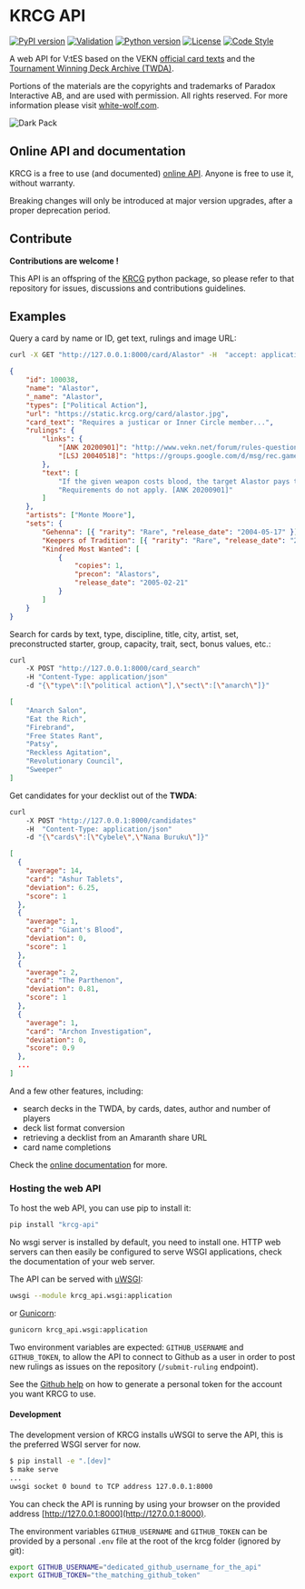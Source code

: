 # KRCG API

[![PyPI version](https://badge.fury.io/py/krcg-api.svg)](https://badge.fury.io/py/krcg-api)
[![Validation](https://github.com/lionel-panhaleux/krcg-api/workflows/Validation/badge.svg)](https://github.com/lionel-panhaleux/krcg-api/actions)
[![Python version](https://img.shields.io/badge/python-3.8-blue)](https://www.python.org/downloads/)
[![License](https://img.shields.io/badge/License-MIT-blue)](https://opensource.org/licenses/MIT)
[![Code Style](https://img.shields.io/badge/code%20style-black-black)](https://github.com/psf/black)

A web API for V:tES based on
the VEKN [official card texts](http://www.vekn.net/card-lists)
and the [Tournament Winning Deck Archive (TWDA)](http://www.vekn.fr/decks/twd.htm).

Portions of the materials are the copyrights and trademarks of Paradox Interactive AB,
and are used with permission. All rights reserved.
For more information please visit [white-wolf.com](http://www.white-wolf.com).

![Dark Pack](dark-pack.png)

## Online API and documentation

KRCG is a free to use (and documented) [online API](https://api.v2.krcg.org/).
Anyone is free to use it, without warranty.

Breaking changes will only be introduced at major version upgrades,
after a proper deprecation period.

## Contribute

**Contributions are welcome !**

This API is an offspring of the [KRCG](https://github.com/lionel-panhaleux/krcg)
python package, so please refer to that repository for issues, discussions
and contributions guidelines.

## Examples

Query a card by name or ID, get text, rulings and image URL:

```bash
curl -X GET "http://127.0.0.1:8000/card/Alastor" -H  "accept: application/json"
```

```json
{
    "id": 100038,
    "name": "Alastor",
    "_name": "Alastor",
    "types": ["Political Action"],
    "url": "https://static.krcg.org/card/alastor.jpg",
    "card_text": "Requires a justicar or Inner Circle member...",
    "rulings": {
        "links": {
            "[ANK 20200901]": "http://www.vekn.net/forum/rules-questions/78830-alastor-and-ankara-citadel#100653",
            "[LSJ 20040518]": "https://groups.google.com/d/msg/rec.games.trading-cards.jyhad/4emymfUPwAM/B2SCC7L6kuMJ"
        },
        "text": [
            "If the given weapon costs blood, the target Alastor pays the cost. [LSJ 20040518]",
            "Requirements do not apply. [ANK 20200901]"
        ]
    },
    "artists": ["Monte Moore"],
    "sets": {
        "Gehenna": [{ "rarity": "Rare", "release_date": "2004-05-17" }],
        "Keepers of Tradition": [{ "rarity": "Rare", "release_date": "2008-11-19" }],
        "Kindred Most Wanted": [
            {
                "copies": 1,
                "precon": "Alastors",
                "release_date": "2005-02-21"
            }
        ]
    }
}
```

Search for cards by text, type, discipline, title, city, artist, set,
preconstructed starter, group, capacity, trait, sect, bonus values, etc.:

```bash
curl
    -X POST "http://127.0.0.1:8000/card_search"
    -H "Content-Type: application/json"
    -d "{\"type\":[\"political action\"],\"sect\":[\"anarch\"]}"
```

```json
[
    "Anarch Salon",
    "Eat the Rich",
    "Firebrand",
    "Free States Rant",
    "Patsy",
    "Reckless Agitation",
    "Revolutionary Council",
    "Sweeper"
]
```

Get candidates for your decklist out of the **TWDA**:

```bash
curl
    -X POST "http://127.0.0.1:8000/candidates"
    -H  "Content-Type: application/json"
    -d "{\"cards\":[\"Cybele\",\"Nana Buruku\"]}"
```

```json
[
  {
    "average": 14,
    "card": "Ashur Tablets",
    "deviation": 6.25,
    "score": 1
  },
  {
    "average": 1,
    "card": "Giant's Blood",
    "deviation": 0,
    "score": 1
  },
  {
    "average": 2,
    "card": "The Parthenon",
    "deviation": 0.81,
    "score": 1
  },
  {
    "average": 1,
    "card": "Archon Investigation",
    "deviation": 0,
    "score": 0.9
  },
  ...
]
```

And a few other features, including:

-   search decks in the TWDA, by cards, dates, author and number of players
-   deck list format conversion
-   retrieving a decklist from an Amaranth share URL
-   card name completions

Check the [online documentation](https://api.v2.krcg.org/) for more.

### Hosting the web API

To host the web API, you can use pip to install it:

```bash
pip install "krcg-api"
```

No wsgi server is installed by default, you need to install one.
HTTP web servers can then easily be configured to serve WSGI applications,
check the documentation of your web server.

The API can be served with [uWSGI](https://uwsgi-docs.readthedocs.io):

```bash
uwsgi --module krcg_api.wsgi:application
```

or [Gunicorn](https://gunicorn.org):

```bash
gunicorn krcg_api.wsgi:application
```

Two environment variables are expected: `GITHUB_USERNAME` and `GITHUB_TOKEN`,
to allow the API to connect to Github as a user in order to post new rulings
as issues on the repository (`/submit-ruling` endpoint).

See the [Github help](https://help.github.com/en/github/authenticating-to-github/creating-a-personal-access-token-for-the-command-line)
on how to generate a personal token for the account you want KRCG to use.

#### Development

The development version of KRCG installs uWSGI to serve the API,
this is the preferred WSGI server for now.

```bash
$ pip install -e ".[dev]"
$ make serve
...
uwsgi socket 0 bound to TCP address 127.0.0.1:8000
```

You can check the API is running by using your browser
on the provided address [http://127.0.0.1:8000](http://127.0.0.1:8000).

The environment variables `GITHUB_USERNAME` and `GITHUB_TOKEN` can be provided
by a personal `.env` file at the root of the krcg folder (ignored by git):

```bash
export GITHUB_USERNAME="dedicated_github_username_for_the_api"
export GITHUB_TOKEN="the_matching_github_token"
```
